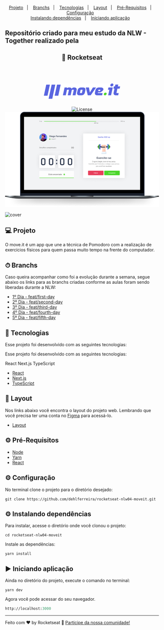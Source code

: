 <p align="center">
  <a href="#-projeto">Projeto</a>&nbsp;&nbsp;&nbsp;|&nbsp;&nbsp;&nbsp;
  <a href="#-branchs">Branchs</a>&nbsp;&nbsp;&nbsp;|&nbsp;&nbsp;&nbsp;
  <a href="#-tecnologias">Tecnologias</a>&nbsp;&nbsp;&nbsp;|&nbsp;&nbsp;&nbsp;
  <a href="#-layout">Layout</a>&nbsp;&nbsp;&nbsp;|&nbsp;&nbsp;&nbsp;
  <a href="#-pré-requisitos">Pré-Requisitos</a>&nbsp;&nbsp;&nbsp;|&nbsp;&nbsp;&nbsp;
  <a href="#-configuração">Configuração</a>&nbsp;&nbsp;&nbsp;
  <br>
  <a href="#-instalando-dependências">Instalando dependências</a>&nbsp;&nbsp;&nbsp;|&nbsp;&nbsp;&nbsp;
  <a href="#-iniciando-aplicação">Iniciando aplicação</a>&nbsp;&nbsp;&nbsp;

</p>

## Repositório criado para meu estudo da NLW - Together realizado pela

<h2 align="center">🚀 Rocketseat</h2>

<br>

<h1 align="center">
  <img alt="move.it" title="move.it" src=".github/logo.png" />
</h1>

<p align="center">
   <img alt="License" src="https://img.shields.io/static/v1?label=license&message=MIT&color=8257E5&labelColor=000000">

 <img src=".github/moveit.png" alt="NLW 04" />
</p>

![cover](assets/cover.png?style=flat)

## 💻 Projeto

O move.it é um app que une a técnica de Pomodoro com a realização de exercícios físicos para quem passa muito tempo na frente do computador.

## ⏱ Branchs

Caso queira acompanhar como foi a evolução durante a semana, segue abaixo os links para as branchs criadas conforme as aulas foram sendo liberadas durante a NLW:

- [1º Dia - feat/first-day](https://github.com/dehlferreira/rocketseat-nlw-together-gameplay/tree/feat/first-day)
- [2º Dia - feat/second-day](https://github.com/dehlferreira/rocketseat-nlw-together-gameplay/tree/feat/second-day)
- [3º Dia - feat/third-day](https://github.com/dehlferreira/rocketseat-nlw-together-gameplay/tree/feat/third-day)
- [4º Dia - feat/fourth-day](https://github.com/dehlferreira/rocketseat-nlw-together-gameplay/tree/feat/fourth-day)
- [5º Dia - feat/fifth-day](https://github.com/dehlferreira/rocketseat-nlw-together-gameplay/tree/feat/fifth-day)

## 🚀 Tecnologias

Esse projeto foi desenvolvido com as seguintes tecnologias:

Esse projeto foi desenvolvido com as seguintes tecnologias:

React
Next.js
TypeScript

- [React](https://pt-br.reactjs.org/docs/getting-started.html)
- [Next.js](https://nextjs.org/docs/getting-started)
- [TypeScript](https://www.typescriptlang.org/docs/)

## 🔖 Layout

Nos links abaixo você encontra o layout do projeto web. Lembrando que você precisa ter uma conta no [Figma](http://figma.com/) para acessá-lo.

- [Layout](https://www.figma.com/file/ge20pu3ofMOKoliUyKx1Nl/Move.it-1.0?node-id=160%3A2761)

## ⚙ Pré-Requisitos

- [Node](https://nodejs.org/pt-br/)
- [Yarn](https://yarnpkg.com/getting-started)
- [React](https://pt-br.reactjs.org/docs/getting-started.html)

## ⚙ Configuração

No terminal clone o projeto para o diretório desejado:

```
git clone https://github.com/dehlferreira/rocketseat-nlw04-moveit.git
```

## ⚙ Instalando dependências

Para instalar, acesse o diretório onde você clonou o projeto:

```
cd rocketseat-nlw04-moveit
```

Instale as dependências:

```
yarn install
```

## ▶ Iniciando aplicação

Ainda no diretório do projeto, execute o comando no terminal:

```
yarn dev
```

Agora você pode acessar do seu navegador.

```cl
http://localhost:3000
```

---

Feito com ♥ by Rocketseat :wave: [Participe da nossa comunidade!](https://discordapp.com/invite/gCRAFhc)

 <!-- coisas para acrescentar conforme evolução -->
<!-- - [Layout Mobile](https://www.figma.com/file/X27FfVxAgy9f5IFa7ONlph/Happy-Mobile) -->
